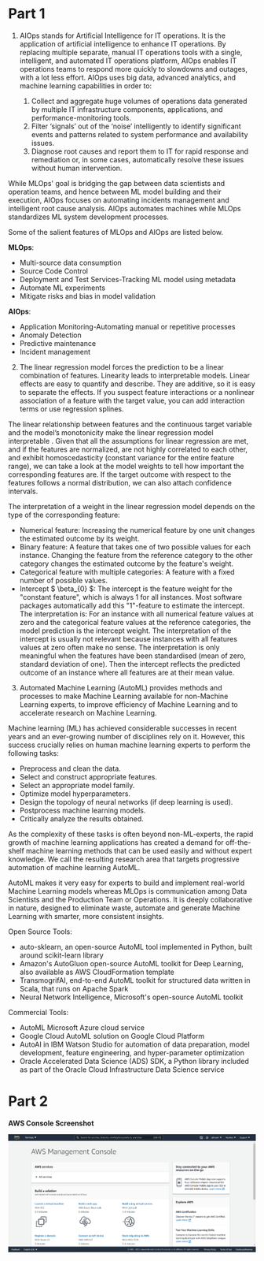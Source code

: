 # Part 1

1. AIOps stands for Artificial Intelligence for IT operations. It is the application of artificial intelligence to enhance IT operations. By replacing multiple separate, manual IT operations tools with a single, intelligent, and automated IT operations platform, AIOps enables IT operations teams to respond more quickly to slowdowns and outages, with a lot less effort. AIOps uses big data, advanced analytics, and machine learning capabilities in order to:

    1. Collect and aggregate huge volumes of operations data generated by multiple IT infrastructure components, applications, and performance-monitoring tools.
    2. Filter ‘signals’ out of the ‘noise’ intelligently to identify significant events and patterns related to system performance and availability issues.
    3. Diagnose root causes and report them to IT for rapid response and remediation or, in some cases, automatically resolve these issues without human intervention.

While MLOps' goal is bridging the gap between data scientists and operation teams, and hence between ML model building and their execution, AIOps focuses on automating incidents management and intelligent root cause analysis. AIOps automates machines while MLOps standardizes ML system development processes.

Some of the salient features of MLOps and AIOps are listed below.

**MLOps**: 
* Multi-source data consumption
* Source Code Control
* Deployment and Test Services-Tracking ML model using metadata
* Automate ML experiments
* Mitigate risks and bias in model validation

**AIOps**:
* Application Monitoring-Automating manual or repetitive processes
* Anomaly Detection
* Predictive maintenance
* Incident management





2. The linear regression model forces the prediction to be a linear combination of features. Linearity leads to interpretable models. Linear effects are easy to quantify and describe. They are additive, so it is easy to separate the effects. If you suspect feature interactions or a nonlinear association of a feature with the target value, you can add interaction terms or use regression splines.

The linear relationship between features and the continuous target variable and the model’s monotonicity make the linear regression model interpretable . Given that all the assumptions for linear regression are met, and if the features are normalized, are not highly correlated to each other, and exhibit homoscedasticity (constant variance for the entire feature range), we can take a look at the model weights to tell how important the corresponding features are. If the target outcome with respect to the features follows a normal distribution, we can also attach confidence intervals.

The interpretation of a weight in the linear regression model depends on the type of the corresponding feature:
* Numerical feature: Increasing the numerical feature by one unit changes the estimated outcome by its weight.
* Binary feature: A feature that takes one of two possible values for each instance.  Changing the feature from the reference category to the other category changes the estimated outcome by the feature's weight.
* Categorical feature with multiple categories: A feature with a fixed number of possible values.
* Intercept $ \beta_{0} $: The intercept is the feature weight for the "constant feature", which is always 1 for all instances. Most software packages automatically add this "1"-feature to estimate the intercept. The interpretation is: For an instance with all numerical feature values at zero and the categorical feature values at the reference categories, the model prediction is the intercept weight. The interpretation of the intercept is usually not relevant because instances with all features values at zero often make no sense. The interpretation is only meaningful when the features have been standardised (mean of zero, standard deviation of one). Then the intercept reflects the predicted outcome of an instance where all features are at their mean value. 



3. Automated Machine Learning (AutoML) provides methods and processes to make Machine Learning available for non-Machine Learning experts, to improve efficiency of Machine Learning and to accelerate research on Machine Learning. 

Machine learning (ML) has achieved considerable successes in recent years and an ever-growing number of disciplines rely on it. However, this success crucially relies on human machine learning experts to perform the following tasks:

* Preprocess and clean the data.
* Select and construct appropriate features.
* Select an appropriate model family.
* Optimize model hyperparameters.
* Design the topology of neural networks (if deep learning is used).
* Postprocess machine learning models.
* Critically analyze the results obtained.


As the complexity of these tasks is often beyond non-ML-experts, the rapid growth of machine learning applications has created a demand for off-the-shelf machine learning methods that can be used easily and without expert knowledge. We call the resulting research area that targets progressive automation of machine learning AutoML.

AutoML makes it very easy for experts to build and implement real-world Machine Learning models whereas MLOps is communication among Data Scientists and the Production Team or Operations. It is deeply collaborative in nature, designed to eliminate waste, automate and generate Machine Learning with smarter, more consistent insights.

Open Source Tools:
* auto-sklearn, an open-source AutoML tool implemented in Python, built around scikit-learn library
* Amazon's AutoGluon open-source AutoML toolkit for Deep Learning, also available as AWS CloudFormation template
* TransmogrifAI, end-to-end AutoML toolkit for structured data written in Scala, that runs on Apache Spark
* Neural Network Intelligence, Microsoft's open-source AutoML toolkit
    
Commercial Tools:    
* AutoML Microsoft Azure cloud service
* Google Cloud AutoML solution on Google Cloud Platform
* AutoAI in IBM Watson Studio for automation of data preparation, model development, feature engineering, and hyper-parameter optimization
* Oracle Accelerated Data Science (ADS) SDK, a Python library included as part of the Oracle Cloud Infrastructure Data Science service

# Part 2

**AWS Console Screenshot**

![AWS Console Screenshot](AWS_Screenshot.png)
